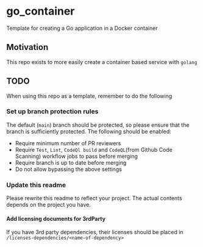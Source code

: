 # go_container

Template for creating a Go application in a Docker container

## Motivation

This repo exists to more easily create a container based service with `golang`

## TODO

When using this repo as a template, remember to do the following

### Set up branch protection rules

The default (`main`) branch should be protected, so please ensure that the
branch is sufficiently protected. The following should be enabled:

* Require minimum number of PR reviewers
* Require `Test`, `Lint`, `CodeQl build` and `CodeQL`(from Github Code
  Scanning) workflow jobs to pass before merging
* Require branch is up to date before merging
* Do not allow bypassing the above settings

### Update this readme

Please rewrite this readme to reflect your project.
The actual contents depends on the project you have.

#### Add licensing documents for 3rdParty

If you have 3rd party dependencies, their licenses should be placed in
`/licenses-dependencies/<name-of-dependency>`
